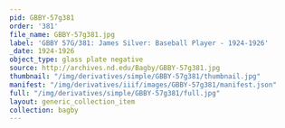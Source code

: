 ```yaml
---
pid: GBBY-57g381
order: '381'
file_name: GBBY-57g381.jpg
label: 'GBBY 57G/381: James Silver: Baseball Player - 1924-1926'
_date: 1924-1926
object_type: glass plate negative
source: http://archives.nd.edu/Bagby/GBBY-57g381.jpg
thumbnail: "/img/derivatives/simple/GBBY-57g381/thumbnail.jpg"
manifest: "/img/derivatives/iiif/images/GBBY-57g381/manifest.json"
full: "/img/derivatives/simple/GBBY-57g381/full.jpg"
layout: generic_collection_item
collection: bagby
---
```

